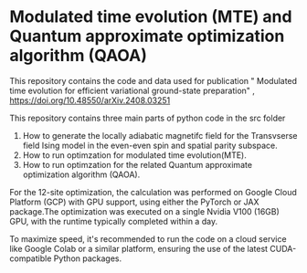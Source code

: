 # Modulated time evolution (MTE) and Quantum approximate optimization algorithm (QAOA)
This repository contains the code and data used for publication " Modulated time evolution for efficient variational ground-state preparation" ,
https://doi.org/10.48550/arXiv.2408.03251

This repository contains three main parts of python code in the src folder
1. How to generate the locally adiabatic magnetifc field for the Transvserse field Ising model in the even-even spin and spatial parity subspace.
2. How to run optimzation for modulated time evolution(MTE).
3. How to run optimzation for the related Quantum approximate optimization algorithm (QAOA).

For the 12-site optimization, the calculation was performed on Google Cloud Platform (GCP) with GPU support, using either the PyTorch or JAX package.The optimization was executed on a single Nvidia V100 (16GB) GPU, with the runtime typically completed within a day.

To maximize speed, it's recommended to run the code on a cloud service like Google Colab or a similar platform, ensuring the use of the latest CUDA-compatible Python packages.

